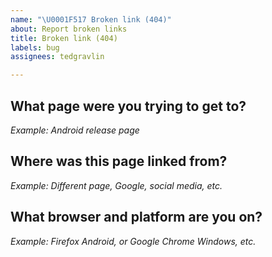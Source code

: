 ```yaml
---
name: "\U0001F517 Broken link (404)"
about: Report broken links
title: Broken link (404)
labels: bug
assignees: tedgravlin

---
```


## What page were you trying to get to?
*Example: Android release page*

## Where was this page linked from?
*Example: Different page, Google, social media, etc.*

## What browser and platform are you on?
*Example: Firefox Android, or Google Chrome Windows, etc.*
